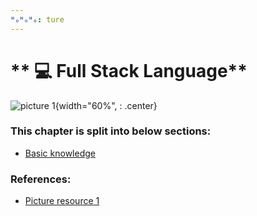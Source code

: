 ```yaml
---
ᴴₒᴴₒᴴₒ: ture
---
```


# ** 💻 Full Stack Language**

![picture 1](./full_stack_lang.png){width="60%", : .center}     

### **This chapter is split into below sections:**

- [Basic knowledge](JS/README.md)

### **References:**

- [Picture resource 1](https://www.learntek.org/blog/wp-content/uploads/2019/01/Full-Stack-Developer-1.jpg)